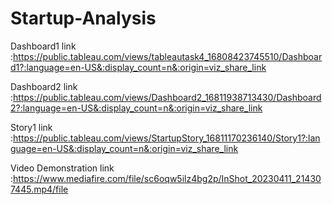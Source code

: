 # Startup-Analysis

Dashboard1 link :https://public.tableau.com/views/tableautask4_16808423745510/Dashboard1?:language=en-US&:display_count=n&:origin=viz_share_link

Dashboard2 link :https://public.tableau.com/views/Dashboard2_16811938713430/Dashboard2?:language=en-US&:display_count=n&:origin=viz_share_link

Story1 link     :https://public.tableau.com/views/StartupStory_16811170236140/Story1?:language=en-US&:display_count=n&:origin=viz_share_link

Video Demonstration link :https://www.mediafire.com/file/sc6oqw5ilz4bg2p/InShot_20230411_214307445.mp4/file
